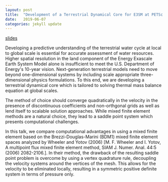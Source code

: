 ```yaml
---
layout: post
title:  "Development of a Terrestrial Dynamical Core for E3SM at PETSc Users Meeting"
date:   2019-06-07
categories: jekyll update
---
```


[slides](/assets/PETScUsers2019.pdf) 

Developing a predictive understanding of the terrestrial water cycle at local to global scale is essential for accurate assessment of water resources. Higher spatial resolution in the land component of the Energy Exascale Earth System Model  alone is insufficient to meet the U.S. Department of Energy's 10-year vision. Next-generation terrestrial models need to move beyond one-dimensional systems by including scale appropriate three-dimensional physics formulations. To this end, we are developing a terrestrial dynamical core which is tailored to solving thermal mass balance equation at global scales.

The method of choice should converge quadratically in the velocity in the presence of discontinuous coefficients and non-orthgonal grids as well as lend itself to scalable solution approaches. While mixed finite element methods are a natural choice, they lead to a saddle point system which presents computational challenges.

In this talk, we compare computational advantages in using a mixed finite element based on the Brezzi-Douglas-Marini (BDM1) mixed finite element spaces analyzed by Wheeler and Yotov (2006) [M. F. Wheeler and I. Yotov, A multipoint flux mixed finite element method, SIAM J. Numer. Anal. 44:5 (2006) 2082-2106.]. In their method, the drawback of the resulting saddle point problem is overcome by using a vertex quadrature rule, decoupling the velocity systems around the vertices of the mesh. This allows for the velocity to be eliminated locally, resulting in a symmetric positive definite system in terms of pressure only.